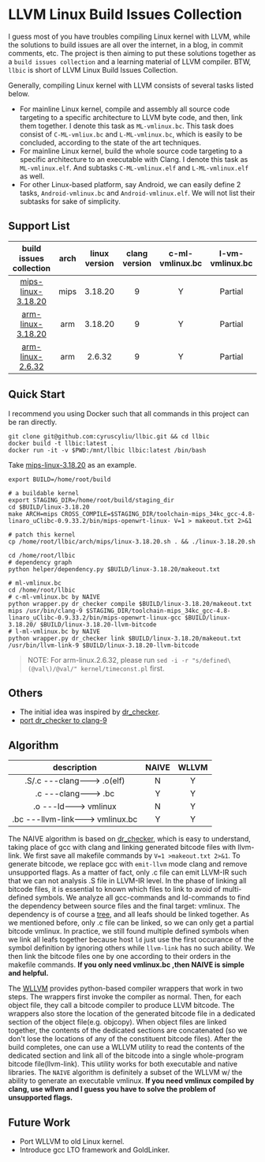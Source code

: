 # LLVM Linux Build Issues Collection

I guess most of you have troubles compiling Linux kernel with LLVM, while the solutions to build issues are all over
the internet, in a blog, in commit comments, etc. The project is then aiming to put these solutions together as a 
`build issues collection` and a learning material of LLVM compiler. BTW, `llbic` is short of LLVM Linux Build Issues
 Collection.
 
 Generally, compiling Linux kernel with LLVM consists of several tasks listed below.
 + For mainline Linux kernel, compile and assembly all source code targeting to a specific architecture to LLVM byte 
 code, and then, link them together. I denote this task as `ML-vmlinux.bc`. This task does consist of `C-ML-vmliux.bc`
 and `L-ML-vmlinux.bc`, which is easily to be concluded, according to the state of the art techniques.
 + For mainline Linux kernel, build the whole source code targeting to a specific architecture to an executable with 
 Clang. I denote this task as `ML-vmlinux.elf`. And subtasks `C-ML-vmlinux.elf` and `L-ML-vmlinux.elf` as well.
 + For other Linux-based platform, say Android, we can easily define 2 tasks, `Android-vmlinux.bc` and
 `Android-vmlinux.elf`. We will not list their subtasks for sake of simplicity.


## Support List
|build issues collection|arch|linux version|clang version|c-ml-vmlinux.bc|l-vm-vmlinux.bc|
|:---:|:---:|:---:|:---:|:---:|:---:|
|[mips-linux-3.18.20](./arch/mips/linux-3.18.20.md)|mips|3.18.20|9|Y|Partial|
|[arm-linux-3.18.20](./arch/arm/linux-3.18.20.md)|arm|3.18.20|9|Y|Partial|
|[arm-linux-2.6.32](./arch/arm/linux-2.6.32.md)|arm|2.6.32|9|Y|Partial|

## Quick Start

I recommend you using Docker such that all commands in this project can be ran directly.

```shell script
git clone git@github.com:cyruscyliu/llbic.git && cd llbic
docker build -t llbic:latest .
docker run -it -v $PWD:/mnt/llbic llbic:latest /bin/bash
```

Take [mips-linux-3.18.20](./arch/mips/linux-3.18.20.md) as an example.

```shell script
export BUILD=/home/root/build

# a buildable kernel
export STAGING_DIR=/home/root/build/staging_dir
cd $BUILD/linux-3.18.20
make ARCH=mips CROSS_COMPILE=$STAGING_DIR/toolchain-mips_34kc_gcc-4.8-linaro_uClibc-0.9.33.2/bin/mips-openwrt-linux- V=1 > makeout.txt 2>&1

# patch this kernel
cp /home/root/llbic/arch/mips/linux-3.18.20.sh . && ./linux-3.18.20.sh

cd /home/root/llbic
# dependency graph
python helper/dependency.py $BUILD/linux-3.18.20/makeout.txt

# ml-vmlinux.bc
cd /home/root/llbic
# c-ml-vmlinux.bc by NAIVE
python wrapper.py dr_checker compile $BUILD/linux-3.18.20/makeout.txt mips /usr/bin/clang-9 $STAGING_DIR/toolchain-mips_34kc_gcc-4.8-linaro_uClibc-0.9.33.2/bin/mips-openwrt-linux-gcc $BUILD/linux-3.18.20/ $BUILD/linux-3.18.20-llvm-bitcode
# l-ml-vmlinux.bc by NAIVE
python wrapper.py dr_checker link $BUILD/linux-3.18.20/makeout.txt /usr/bin/llvm-link-9 $BUILD/linux-3.18.20-llvm-bitcode
```

>NOTE: For arm-linux.2.6.32, please run `sed -i -r "s/defined\(@val\)/@val/" kernel/timeconst.pl` first.

## Others
+ The initial idea was inspired by [dr_checker](https://github.com/ucsb-seclab/dr_checker).
+ [port dr_checker to clang-9](./doc/port-dr_checker-2-clang-9.md)

## Algorithm

|description|NAIVE|WLLVM|
|:---:|:---:|:---:|
|.S/.c ---clang---> .o(elf)|N|Y|
|.c ---clang---> .bc|Y|Y|
|.o ---ld---> vmlinux|N|Y|
|.bc ---llvm-link---> vmlinux.bc|Y|Y

The NAIVE algorithm is based on [dr_checker](https://github.com/ucsb-seclab/dr_checker), which is easy to understand, 
taking place of gcc with clang and linking generated bitcode files with llvm-link. We first save all makefile commands 
by `V=1 >makeout.txt 2>&1`. To generate bitcode, we replace gcc with `emit-llvm` mode clang and remove unsupported flags.
As a matter of fact, only .c file can emit LLVM-IR such that we can not analysis .S file in LLVM-IR level.
In the phase of linking all bitcode files, it is essential to known which files to link to avoid of multi-defined symbols. We
analyze all gcc-commands and ld-commands to find the dependency between source files and the final target: vmlinux.
The dependency is of course a [tree](./arch/mips/linux-3.18.20.gv.pdf), and all leafs should be linked together. As we 
mentioned before, only .c file can be linked, so we can only get a partial bitcode vmlinux. In practice, we still found multiple
defined symbols when we link all leafs together because host `ld` just use the first occurance of the symbol definition
by ignoring others while `llvm-link` has no such ability. We then link the bitcode files one by one according to their orders
in the makefile commands. **If you only need vmlinux.bc ,then NAIVE is simple and helpful.**

The [WLLVM](https://github.com/travitch/whole-program-llvm) provides python-based compiler wrappers that work in two 
steps. The wrappers first invoke the compiler as normal. Then, for each object file, they call a bitcode compiler to 
produce LLVM bitcode. The wrappers also store the location of the generated bitcode file in a dedicated section of the 
object file(e.g. objcopy). When object files are linked together, the contents of the dedicated sections are 
concatenated (so we don't lose the locations of any of the constituent bitcode files). After the build completes, 
one can use a WLLVM utility to read the contents of the dedicated section and link all of the bitcode into a single 
whole-program bitcode file(llvm-link). This utility works for both executable and native libraries. The `NAIVE` 
algorithm is definitely a subset of the WLLVM w/ the ability to generate an executable vmlinux. **If you need vmlinux 
compiled by clang, use wllvm and I guess you have to solve the problem of unsupported flags.**

## Future Work
+ Port WLLVM to old Linux kernel.
+ Introduce gcc LTO framework and GoldLinker.
